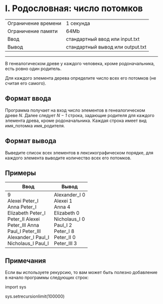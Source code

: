 # I. Родословная: число потомков

<table>
  <tr>
  	<td>Ограничение времени</td>
  	<td>1 секунда</td>
  </tr>
  <tr>
  	<td>Ограничение памяти</td>
  	<td>64Mb</td>
  </tr>
  <tr>
  	<td>Ввод</td>
  	<td>стандартный ввод или input.txt</td>
  </tr>
  <tr>
  	<td>Вывод</td>
  	<td>стандартный вывод или output.txt</td>
  </tr>
</table>

---
В генеалогическом древе у каждого человека, кроме родоначальника, есть ровно один родитель.

Для каждого элемента дерева определите число всех его потомков (не считая его самого).

## Формат ввода

Программа получает на вход число элементов в генеалогическом древе *N*. Далее следует *N − 1* строка, задающие родителя для каждого элемента древа, кроме родоначальника. Каждая строка имеет вид имя_потомка имя_родителя.

## Формат вывода

Выведите список всех элементов в лексикографическом порядке, для каждого элемента выводите количество всех его потомков.

## Примеры

|Ввод|Вывод|
|---|---|
|9<br>Alexei Peter_I<br>Anna Peter_I<br>Elizabeth Peter_I<br>Peter_II Alexei<br>Peter_III Anna<br>Paul_I Peter_III<br>Alexander_I Paul_I<br>Nicholaus_I Paul_I|Alexander_I 0<br>Alexei 1<br>Anna 4<br>Elizabeth 0<br>Nicholaus_I 0<br>Paul_I 2<br>Peter_I 8<br>Peter_II 0<br>Peter_III 3|

## Примечания

Если вы используете рекурсию, то вам может быть полезно добавление в начало программы следующих строк:

import sys

sys.setrecursionlimit(100000)

